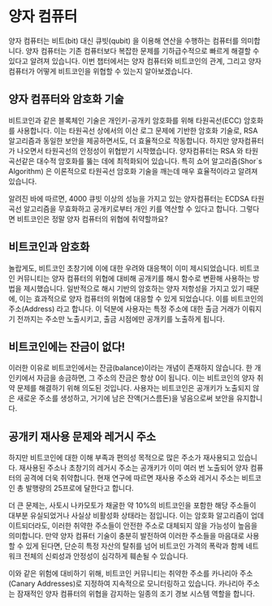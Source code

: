 # 양자 컴퓨터
양자 컴퓨터는 비트(bit) 대신 큐빗(qubit) 을 이용해 연산을 수행하는 컴퓨터를 의미합니다. 양자 컴퓨터는 기존 컴퓨터보다 복잡한 문제를 기하급수적으로 빠르게 해결할 수 있다고 알려져 있습니다. 이번 챕터에서는 양자 컴퓨터와 비트코인의 관계, 그리고 양자 컴퓨터가 어떻게 비트코인을 위협할 수 있는지 알아보겠습니다.

## 양자 컴퓨터와 암호화 기술
비트코인과 같은 블록체인 기술은 개인키-공개키 암호화를 위해 타원곡선(ECC) 암호화를 사용합니다. 이는 타원곡선 상에서의 이산 로그 문제에 기반한 암호화 기술로, RSA 알고리즘과 동일한 보안을 제공하면서도, 더 효율적으로 작동합니다. 하지만 양자컴퓨터가 나오면서 타원곡선의 안정성이 위협받기 시작했습니다. 양자컴퓨터는 RSA 와 타원곡선같은 대수적 암호화를 뚫는 데에 최적화되어 있습니다. 특히 쇼어 알고리즘(Shor`s Algorithm) 은 이론적으로 타원곡선 암호화 기술을 깨는데 매우 효율적이라고 알려져 있습니다.

알려진 바에 따르면, 4000 큐빗 이상의 성능을 가지고 있는 양자컴퓨터는 ECDSA 타원곡선 알고리즘을 무효화하고 공개키로부터 개인 키를 역산할 수 있다고 합니다. 그렇다면 비트코인은 정말 양자 컴퓨터의 위협에 취약할까요?

## 비트코인과 암호화
놀랍게도, 비트코인 초창기에 이에 대한 우려와 대응책이 이미 제시되었습니다. 비트코인 커뮤니티는 양자 컴퓨터의 위협에 대비해 공개키를 해시 함수로 변환해 사용하는 방법을 제시했습니다. 일반적으로 해시 기반의 암호하는 양자 저항성을 가지고 있기 때문에, 이는 효과적으로 양자 컴퓨터의 위협에 대응할 수 있게 되었습니다. 이를 비트코인의 주소(Address) 라고 합니다. 이 덕분에 사용자는 특정 주소에 대한 출금 거래가 이뤄지기 전까지는 주소만 노출시키고, 출금 시점에만 공개키를 노출하게 됩니다.

## 비트코인에는 잔금이 없다!
이러한 이유로 비트코인에서는 잔금(balance)이라는 개념이 존재하지 않습니다. 한 개인키에서 자금을 송금하면, 그 주소의 잔금은 항상 0이 됩니다. 이는 비트코인의 
양자 취약 문제를 해결하기 위해 의도된 것입니다. 사용자는 비트코인은 공개키가 노출되지 않은 새로운 주소를 생성하고, 거기에 남은 잔액(거스름돈)을 넣음으로써 보안을 유지합니다.

## 공개키 재사용 문제와 레거시 주소
하지만 비트코인에 대한 이해 부족과 편의성 목적으로 많은 주소가 재사용되고 있습니다. 재사용된 주소나 초창기의 레거시 주소는 공개키가 이미 여러 번 노출되어 양자 컴퓨터의 공격에 더욱 취약합니다. 현재 연구에 따르면 재사용 주소와 레거시 주소는 비트코인 총 발행량의 25프로에 달한다고 합니다.

더 큰 문제는, 사토시 나카모토가 채굴한 약 10%의 비트코인을 포함한 해당 주소들이 대부분 유실되었거나 사실상 비활성화 상태라는 점입니다. 이는 암호화 알고리즘이 업데이트되더라도, 이러한 취약한 주소들이 안전한 주소로 대체되지 않을 가능성이 높음을 의미합니다. 만약 양자 컴퓨터 기술이 충분히 발전하여 이러한 주소들을 마음대로 사용할 수 있게 된다면, 단순히 특정 자산의 탈취를 넘어 비트코인 가격의 폭락과 함께 네트워크 전체의 신뢰성과 안정성이 심각하게 훼손될 수 있습니다. 

이와 같은 위험에 대비하기 위해, 비트코인 커뮤니티는 취약한 주소를 카나리아 주소(Canary Addresses)로 지정하여 지속적으로 모니터링하고 있습니다. 카나리아 주소는 잠재적인 양자 컴퓨터의 위협을 감지하는 일종의 조기 경보 시스템 역할을 합니다.